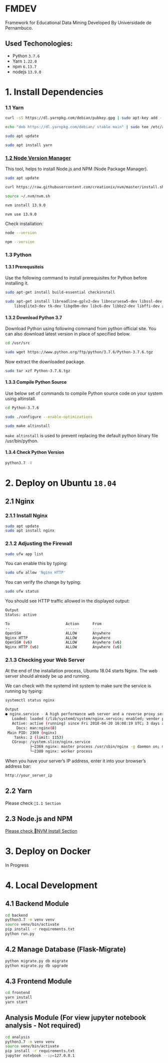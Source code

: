 # FMDEV

Framework for Educational Data Mining Developed By Universidade de Pernambuco.

## Used Techonologies:

* Python `3.7.6`
* Yarn `1.22.0`
* npm `6.13.7`
* nodejs `13.9.0`

# 1. Install Dependencies

### 1.1 Yarn

```sh 
curl -sS https://dl.yarnpkg.com/debian/pubkey.gpg | sudo apt-key add -

echo "deb https://dl.yarnpkg.com/debian/ stable main" | sudo tee /etc/apt/sources.list.d/yarn.list

sudo apt update

sudo apt install yarn
```

### [1.2 Node Version Manager](#nvm)

This tool, helps to install Node.js and NPM (Node Package Manager).

```sh
sudo apt update

curl https://raw.githubusercontent.com/creationix/nvm/master/install.sh | sh

source ~/.nvm/nvm.sh

nvm install 13.9.0

nvm use 13.9.0
```

Check installation:

```sh
node --version

npm --version
```

### 1.3 Python

#### 1.3.1 Prerequsiteis 

Use the following command to install prerequisites for Python before installing it.

```sh
sudo apt-get install build-essential checkinstall

sudo apt-get install libreadline-gplv2-dev libncursesw5-dev libssl-dev \
    libsqlite3-dev tk-dev libgdbm-dev libc6-dev libbz2-dev libffi-dev zlib1g-dev
```

#### 1.3.2 Download Python 3.7 

Download Python using following command from python official site. You can also download latest version in place of specified below.

```sh
cd /usr/src

sudo wget https://www.python.org/ftp/python/3.7.6/Python-3.7.6.tgz
```

Now extract the downloaded package.

```sh
sudo tar xzf Python-3.7.6.tgz
```

#### 1.3.3 Compile Python Source

Use below set of commands to compile Python source code on your system using altinstall.

```sh
cd Python-3.7.6

sudo ./configure --enable-optimizations

sudo make altinstall
```

`make altinstall` is used to prevent replacing the default python binary file /usr/bin/python.

#### 1.3.4 Check Python Version

```sh
python3.7 -V
```

# 2. Deploy on Ubuntu `18.04`

## 2.1 Nginx

### 2.1.1 Install Nginx

```sh
sudo apt update
sudo apt install nginx
```
### 2.1.2 Adjusting the Firewall

```sh
sudo ufw app list
```

You can enable this by typing:

```sh
sudo ufw allow 'Nginx HTTP'
```

You can verify the change by typing:

```sh
sudo ufw status
```

You should see HTTP traffic allowed in the displayed output:

```sh
Output
Status: active

To                         Action      From
--                         ------      ----
OpenSSH                    ALLOW       Anywhere                  
Nginx HTTP                 ALLOW       Anywhere                  
OpenSSH (v6)               ALLOW       Anywhere (v6)             
Nginx HTTP (v6)            ALLOW       Anywhere (v6)
```

### 2.1.3 Checking your Web Server

At the end of the installation process, Ubuntu 18.04 starts Nginx. The web server should already be up and running.

We can check with the systemd init system to make sure the service is running by typing:

```sh
systemctl status nginx
```

```sh
Output
● nginx.service - A high performance web server and a reverse proxy server
   Loaded: loaded (/lib/systemd/system/nginx.service; enabled; vendor preset: enabled)
   Active: active (running) since Fri 2018-04-20 16:08:19 UTC; 3 days ago
     Docs: man:nginx(8)
 Main PID: 2369 (nginx)
    Tasks: 2 (limit: 1153)
   CGroup: /system.slice/nginx.service
           ├─2369 nginx: master process /usr/sbin/nginx -g daemon on; master_process on;
           └─2380 nginx: worker process
```

When you have your server’s IP address, enter it into your browser’s address bar:

```sh
http://your_server_ip
```

## 2.2 Yarn

Please check `1.1 Section`

## 2.3 Node.js and NPM

[Please check NVM Install Section](#Nvm)

# 3. Deploy on Docker

In Progress

# 4. Local Development

## 4.1 Backend Module

```sh
cd backend
python3.7 -m venv venv
source venv/bin/activate
pip install -r requirements.txt
python run.py
```

## 4.2 Manage Database (Flask-Migrate)

```sh
python migrate.py db migrate
python migrate.py db upgrade
```

## 4.3 Frontend Module

```sh
cd frontend
yarn install
yarn start
```

## Analysis Module (For view jupyter notebook analysis - Not required)

```sh
cd analysis
python3.7 -m venv venv
source venv/bin/activate
pip install -r requirements.txt
jupyter notebook --ip=127.0.0.1
```